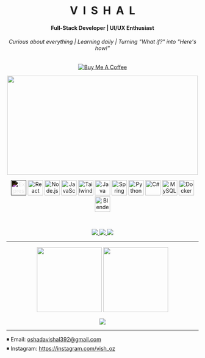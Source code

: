 <h1 align="center">V&nbsp;&nbsp;I&nbsp;&nbsp;S&nbsp;&nbsp;H&nbsp;&nbsp;A&nbsp;&nbsp;L</h1>
<h4 align="center">Full-Stack Developer | UI/UX Enthusiast</h4>
<h6 align="center">Curious about everything | Learning daily | Turning "What if?" into "Here's how!"</h6>

<p align="center">
  <a href="https://www.buymeacoffee.com/yourlink" target="_blank">
    <img src="https://img.shields.io/badge/Buy%20Me%20a%20Coffee-%E2%98%95-lightyellow?style=for-the-badge&logo=buy-me-a-coffee&logoColor=black" alt="Buy Me A Coffee"/>
  </a>
</p>

<p align="center">
  <img src="https://camo.githubusercontent.com/d5b8023397c632e791d495987bd0dcb4af3d3b3439dce25031c8f1fd46b87b43/68747470733a2f2f6d656469612e74656e6f722e636f6d2f595a506e477550655a763841414141642f636f64696e672e676966" height="260px" width="500px"/>
</p>

<!-- ⚛️ Custom Circular Tech Stack Highlight -->

<p align="center">
<img src="https://cdn.jsdelivr.net/gh/devicons/devicon/icons/express/express-original.svg" height="40" alt="Express" style="filter: invert(100%)"/>
<img src="https://cdn.jsdelivr.net/gh/devicons/devicon/icons/react/react-original.svg" height="40" alt="React"/>
<img src="https://cdn.jsdelivr.net/gh/devicons/devicon/icons/nodejs/nodejs-original.svg" height="40" alt="Node.js"/>
<img src="https://cdn.jsdelivr.net/gh/devicons/devicon/icons/javascript/javascript-original.svg" height="40" alt="JavaScript"/>
<img src="https://www.vectorlogo.zone/logos/tailwindcss/tailwindcss-icon.svg" height="40" alt="TailwindCSS"/>
<img src="https://cdn.jsdelivr.net/gh/devicons/devicon/icons/java/java-original.svg" height="40" alt="Java"/>
  <img src="https://cdn.jsdelivr.net/gh/devicons/devicon/icons/spring/spring-original.svg" height="40" alt="Spring Boot"/>
<img src="https://cdn.jsdelivr.net/gh/devicons/devicon/icons/python/python-original.svg" height="40" alt="Python"/>
<img src="https://cdn.jsdelivr.net/gh/devicons/devicon/icons/csharp/csharp-original.svg" height="40" alt="C#"/>
<img src="https://cdn.jsdelivr.net/gh/devicons/devicon/icons/mysql/mysql-original.svg" height="40" alt="MySQL"/>
<img src="https://cdn.jsdelivr.net/gh/devicons/devicon/icons/docker/docker-original.svg" height="40" alt="Docker"/>
<img src="https://cdn.jsdelivr.net/gh/devicons/devicon/icons/blender/blender-original.svg" height="40" alt="Blender"/>


</p>




<br/>

<p align="center">
  <a href="https://github.com/VishalOz" target="_blank">
    <img src="https://img.shields.io/github/followers/VishalOz?label=Follow&style=social"/>
  </a>
  <a href="https://twitter.com/vishal_oshada" target="_blank">
    <img src="https://img.shields.io/twitter/follow/vish_oz?style=social"/>
  </a>
  <a href="https://linkedin.com/in/vishal_sudasinghe" target="_blank">
    <img src="https://img.shields.io/badge/LinkedIn-Connect-blue"/>
  </a>
</p>




---

<p align="center">
  <img src="https://github-readme-stats.vercel.app/api?username=VishalOz&show_icons=true&theme=tokyonight&hide_border=true&cache_seconds=3600" height="170"/>
  <img src="https://streak-stats.demolab.com?user=VishalOz&theme=tokyonight&hide_border=true" height="170"/>
</p>

<p align="center">
  <img src="https://github-readme-stats.vercel.app/api/top-langs/?username=VishalOz&layout=compact&theme=tokyonight&hide_border=true&langs_count=8"/>
</p>

---

◾️ Email: oshadavishal392@gmail.com  
◾️ Instagram: https://instagram.com/vish_oz
